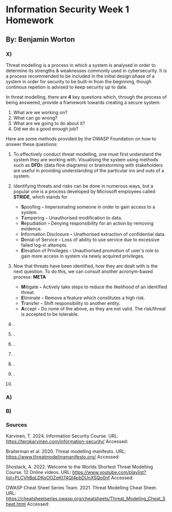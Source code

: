 # Information Security Week 1 Homework
## By: Benjamin Worton

### X)

Threat modelling is a process in which a system is analysed in order to determine its strengths & weaknesses commonly used in cybersecurity. It is a process recommended to be included in the initial design phase of a system in order for security to be built-in from the beginning, though continous repetion is advised to 
keep security up to date.

In threat modelling, there are **4** key questions which, through the process of being answered, provide a framework towards creating a secure system:
  1. What are we working on?
  2. What can go wrong?
  3. What are we going to do about it?
  4. Did we do a good enough job?

Here are some methods provided by the OWASP Foundation on how to answer these questions:

1. To effectively conduct threat modelling, one must first understand the system they are working with. Visualising the system using methods such as
   **DFD**s (data flow diagrams) or brainstorming with stakeholders are useful in providing understanding of the particular ins and outs of a system.
   
2. Identifying threats and risks can be done in numerous ways, but a popular one is a process developed by Microsoft employees called **STRIDE**, which stands for
   * **S**poofing **-** Impersonating someone in order to gain access to a system.
   * **T**ampering **-** Unauthorised modification to data.
   * **R**epudiation **-** Denying responsibility for an action by removing evidence.
   * **I**nformation Disclosure **-** Unathorised extraction of confidential data.
   * **D**enial of Service **-** Loss of ability to use service due to excessive failed log-in attempts.
   * **E**levation of Privileges **-** Unauthorised promotion of user's role to gain more access in system via newly acquired privileges.

3. Now that threats have been identified, how they are dealt with is the next question. To do this, we can consult another acronym-based process: **META**
   * **M**itigate **-** Actively take steps to reduce the likelihood of an identified threat.
   * **E**liminate **-** Remove a feature which constitutes a high risk.
   * **T**ransfer **-** Shift responsibility to another entity.
   * **A**ccept **-** Do none of the above, as they are not valid. The risk/threat is accepted to be tolerable.
6. .
7. .
8. .
9. .
10. .
11. .
12. 


### A)



### B)



### Sources

Karvinen, T. 2024. Information Security Course. URL: https://terokarvinen.com/information-security/ Accessed:

Braiterman et al. 2020. Threat modelling manifesto. URL: https://www.threatmodelingmanifesto.org/ Accessed:

Shostack, A. 2022. Welcome to the Worlds Shortest Threat Modelling Course. 12 Online videos. URL: https://www.youtube.com/playlist?list=PLCVhBqLDKoOOZqKt74QI4pbDUnXSQo0nf Accessed: 

OWASP Cheat Sheet Series Team. 2021. Threat Modelling Cheat Sheet. URL: https://cheatsheetseries.owasp.org/cheatsheets/Threat_Modeling_Cheat_Sheet.html Accessed: 


